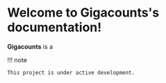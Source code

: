 # Welcome to Gigacounts's documentation!

**Gigacounts** is a

!!! note

    This project is under active development.

